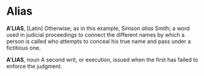 # Alias

**A'LIAS**, \[Latin\] Otherwise; as in this example, Simson _alias_ Smith; a word used in judicial proceedings to connect the different names by which a person is called who attempts to conceal his true name and pass under a fictitious one.

**A'LIAS**, _noun_ A second writ, or execution, issued when the first has failed to enforce the judgment.